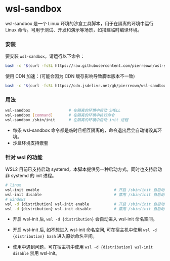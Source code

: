 # wsl-sandbox

wsl-sandbox 是一个 Linux 环境的沙盒工具脚本，用于在隔离的环境中运行 Linux 命令。可用于测试、开发和演示等场景，如搭建临时编译环境。

### 安装

要安装 `wsl-sandbox`，请运行以下命令：

```bash
bash -c "$(curl -fsSL https://raw.githubusercontent.com/pierreown/wsl-sandbox/main/install.sh)"
```

使用 CDN 加速：(可能会因为 CDN 缓存影响导致脚本版本不一致)

```bash
bash -c "$(curl -fsSL https://cdn.jsdelivr.net/gh/pierreown/wsl-sandbox@main/install.sh)" -- --cdn
```

### 用法

```bash
wsl-sandbox                 # 在隔离的环境中启动 SHELL
wsl-sandbox [command]       # 在隔离的环境中执行命令
wsl-sandbox /sbin/init      # 在隔离的环境中启动 init 进程
```

-   每条 wsl-sandbox 命令都是临时且相互隔离的，命令退出后会自动销毁其环境。
-   沙盒环境支持嵌套

### 针对 wsl 的功能

WSL2 目前已支持启动 systemd，本脚本提供另一种启动方式。同时也支持启动非 systemd 的 init 进程。

```bash
# linux
wsl-init enable                                 # 开启 /sbin/init 自启动
wsl-init disable                                # 禁用 /sbin/init 自启动
# windows
wsl -d {distribution} wsl-init enable           # 开启 /sbin/init 自启动
wsl -d {distribution} wsl-init disable          # 禁用 /sbin/init 自启动
```

-   开启 wsl-init 后, `wsl -d {distribution}` 会自动进入 wsl-init 命名空间。

-   开启 wsl-init 后, 如不想进入 wsl-init 命名空间, 可在宿主机中使用 `wsl -d {distribution} bash` 进入原始命名空间。

-   使用中遇到问题，可在宿主机中使用 `wsl -d {distribution} wsl-init disable` 禁用 wsl-init。

